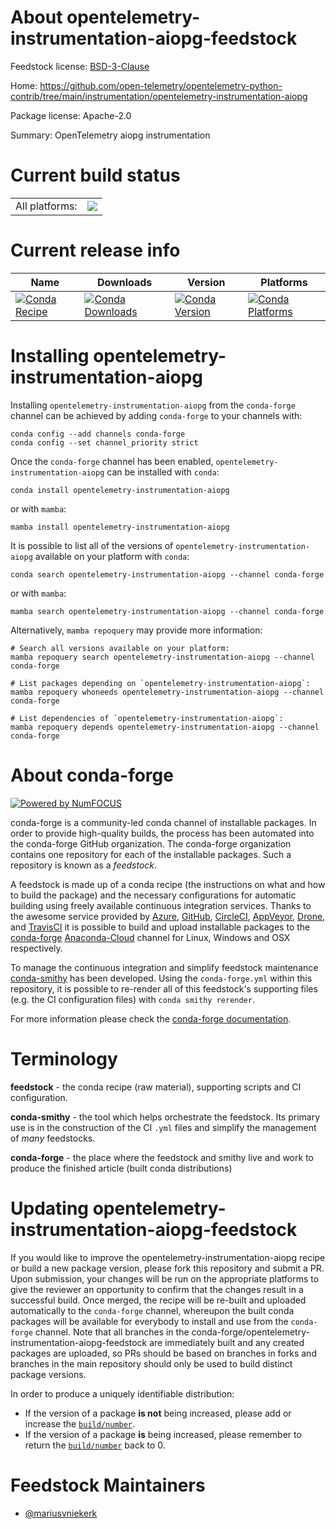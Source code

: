 About opentelemetry-instrumentation-aiopg-feedstock
===================================================

Feedstock license: [BSD-3-Clause](https://github.com/conda-forge/opentelemetry-instrumentation-aiopg-feedstock/blob/main/LICENSE.txt)

Home: https://github.com/open-telemetry/opentelemetry-python-contrib/tree/main/instrumentation/opentelemetry-instrumentation-aiopg

Package license: Apache-2.0

Summary: OpenTelemetry aiopg instrumentation

Current build status
====================


<table><tr><td>All platforms:</td>
    <td>
      <a href="https://dev.azure.com/conda-forge/feedstock-builds/_build/latest?definitionId=13873&branchName=main">
        <img src="https://dev.azure.com/conda-forge/feedstock-builds/_apis/build/status/opentelemetry-instrumentation-aiopg-feedstock?branchName=main">
      </a>
    </td>
  </tr>
</table>

Current release info
====================

| Name | Downloads | Version | Platforms |
| --- | --- | --- | --- |
| [![Conda Recipe](https://img.shields.io/badge/recipe-opentelemetry--instrumentation--aiopg-green.svg)](https://anaconda.org/conda-forge/opentelemetry-instrumentation-aiopg) | [![Conda Downloads](https://img.shields.io/conda/dn/conda-forge/opentelemetry-instrumentation-aiopg.svg)](https://anaconda.org/conda-forge/opentelemetry-instrumentation-aiopg) | [![Conda Version](https://img.shields.io/conda/vn/conda-forge/opentelemetry-instrumentation-aiopg.svg)](https://anaconda.org/conda-forge/opentelemetry-instrumentation-aiopg) | [![Conda Platforms](https://img.shields.io/conda/pn/conda-forge/opentelemetry-instrumentation-aiopg.svg)](https://anaconda.org/conda-forge/opentelemetry-instrumentation-aiopg) |

Installing opentelemetry-instrumentation-aiopg
==============================================

Installing `opentelemetry-instrumentation-aiopg` from the `conda-forge` channel can be achieved by adding `conda-forge` to your channels with:

```
conda config --add channels conda-forge
conda config --set channel_priority strict
```

Once the `conda-forge` channel has been enabled, `opentelemetry-instrumentation-aiopg` can be installed with `conda`:

```
conda install opentelemetry-instrumentation-aiopg
```

or with `mamba`:

```
mamba install opentelemetry-instrumentation-aiopg
```

It is possible to list all of the versions of `opentelemetry-instrumentation-aiopg` available on your platform with `conda`:

```
conda search opentelemetry-instrumentation-aiopg --channel conda-forge
```

or with `mamba`:

```
mamba search opentelemetry-instrumentation-aiopg --channel conda-forge
```

Alternatively, `mamba repoquery` may provide more information:

```
# Search all versions available on your platform:
mamba repoquery search opentelemetry-instrumentation-aiopg --channel conda-forge

# List packages depending on `opentelemetry-instrumentation-aiopg`:
mamba repoquery whoneeds opentelemetry-instrumentation-aiopg --channel conda-forge

# List dependencies of `opentelemetry-instrumentation-aiopg`:
mamba repoquery depends opentelemetry-instrumentation-aiopg --channel conda-forge
```


About conda-forge
=================

[![Powered by
NumFOCUS](https://img.shields.io/badge/powered%20by-NumFOCUS-orange.svg?style=flat&colorA=E1523D&colorB=007D8A)](https://numfocus.org)

conda-forge is a community-led conda channel of installable packages.
In order to provide high-quality builds, the process has been automated into the
conda-forge GitHub organization. The conda-forge organization contains one repository
for each of the installable packages. Such a repository is known as a *feedstock*.

A feedstock is made up of a conda recipe (the instructions on what and how to build
the package) and the necessary configurations for automatic building using freely
available continuous integration services. Thanks to the awesome service provided by
[Azure](https://azure.microsoft.com/en-us/services/devops/), [GitHub](https://github.com/),
[CircleCI](https://circleci.com/), [AppVeyor](https://www.appveyor.com/),
[Drone](https://cloud.drone.io/welcome), and [TravisCI](https://travis-ci.com/)
it is possible to build and upload installable packages to the
[conda-forge](https://anaconda.org/conda-forge) [Anaconda-Cloud](https://anaconda.org/)
channel for Linux, Windows and OSX respectively.

To manage the continuous integration and simplify feedstock maintenance
[conda-smithy](https://github.com/conda-forge/conda-smithy) has been developed.
Using the ``conda-forge.yml`` within this repository, it is possible to re-render all of
this feedstock's supporting files (e.g. the CI configuration files) with ``conda smithy rerender``.

For more information please check the [conda-forge documentation](https://conda-forge.org/docs/).

Terminology
===========

**feedstock** - the conda recipe (raw material), supporting scripts and CI configuration.

**conda-smithy** - the tool which helps orchestrate the feedstock.
                   Its primary use is in the construction of the CI ``.yml`` files
                   and simplify the management of *many* feedstocks.

**conda-forge** - the place where the feedstock and smithy live and work to
                  produce the finished article (built conda distributions)


Updating opentelemetry-instrumentation-aiopg-feedstock
======================================================

If you would like to improve the opentelemetry-instrumentation-aiopg recipe or build a new
package version, please fork this repository and submit a PR. Upon submission,
your changes will be run on the appropriate platforms to give the reviewer an
opportunity to confirm that the changes result in a successful build. Once
merged, the recipe will be re-built and uploaded automatically to the
`conda-forge` channel, whereupon the built conda packages will be available for
everybody to install and use from the `conda-forge` channel.
Note that all branches in the conda-forge/opentelemetry-instrumentation-aiopg-feedstock are
immediately built and any created packages are uploaded, so PRs should be based
on branches in forks and branches in the main repository should only be used to
build distinct package versions.

In order to produce a uniquely identifiable distribution:
 * If the version of a package **is not** being increased, please add or increase
   the [``build/number``](https://docs.conda.io/projects/conda-build/en/latest/resources/define-metadata.html#build-number-and-string).
 * If the version of a package **is** being increased, please remember to return
   the [``build/number``](https://docs.conda.io/projects/conda-build/en/latest/resources/define-metadata.html#build-number-and-string)
   back to 0.

Feedstock Maintainers
=====================

* [@mariusvniekerk](https://github.com/mariusvniekerk/)

